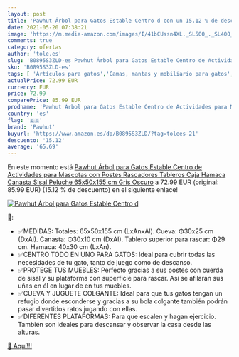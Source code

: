 ```yaml
---
layout: post
title: 'Pawhut Árbol para Gatos Estable Centro d con un 15.12 % de descuento'
date: 2021-05-20 07:38:21
image: 'https://m.media-amazon.com/images/I/41bCUssn4XL._SL500_._SL400_.jpg'
comments: true
category: ofertas
author: 'tole.es'
slug: 'B0895S3ZLD-es Pawhut Árbol para Gatos Estable Centro de Actividades para...'
sku: 'B0895S3ZLD-es'
tags: [ 'Artículos para gatos','Camas, mantas y mobiliario para gatos','Productos para mascotas','pawhut','peluche','Árboles de actividades para gatos', ]
actualPrice: 72.99 EUR
currency: EUR
price: 72.99
comparePrice: 85.99 EUR
prodname: 'Pawhut Árbol para Gatos Estable Centro de Actividades para Mascotas con Postes Rascadores Tableros Caja Hamaca Canasta Sisal Peluche 65x50x155 cm Gris Oscuro'
country: 'es'
flag: '🇪🇸'
brand: 'Pawhut'
buyurl: 'https://www.amazon.es/dp/B0895S3ZLD/?tag=tolees-21'
descuento: '15.12'
average: '65.69'
---
```


En este momento está [Pawhut Árbol para Gatos Estable Centro de Actividades para Mascotas con Postes Rascadores Tableros Caja Hamaca Canasta Sisal Peluche 65x50x155 cm Gris Oscuro](https://www.amazon.es/dp/B0895S3ZLD/?tag=tolees-21) a 72.99 EUR (original: 85.99 EUR) (15.12 %  de descuento) en el siguiente enlace!

[![Pawhut Árbol para Gatos Estable Centro d](https://m.media-amazon.com/images/I/41bCUssn4XL._SL500_._SL400_.jpg)](https://www.amazon.es/dp/B0895S3ZLD/?tag=tolees-21)

🔎:

- ✅MEDIDAS: Totales: 65x50x155 cm (LxAnxAl). Cueva: Φ30x25 cm (DxAl). Canasta: Φ30x10 cm (DxAl). Tablero superior para rascar: Φ29 cm. Hamaca: 40x30 cm (LxAn).
- ✅CENTRO TODO EN UNO PARA GATOS: Ideal para cubrir todas las necesidades de tu gato, tanto de juego como de descanso.
- ✅PROTEGE TUS MUEBLES: Perfecto gracias a sus postes con cuerda de sisal y su plataforma con superficie para rascar. Así se afilarán sus uñas en él en lugar de en tus muebles.
- ✅CUEVA Y JUGUETE COLGANTE: Ideal para que tus gatos tengan un refugio donde esconderse y gracias a su bola colgante también podrán pasar divertidos ratos jugando con ellas.
- ✅DIFERENTES PLATAFORMAS: Para que escalen y hagan ejercicio. También son ideales para descansar y observar la casa desde las alturas.

[🛒 Aquí!!!](https://www.amazon.es/dp/B0895S3ZLD/?tag=tolees-21)

